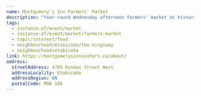 ```yaml
---
name: Montgomery's Inn Farmers' Market
description: "Year-round Wednesday afternoon farmers' market at historic Montgomery's Inn in Etobicoke."
tags:
  - instance-of/event/market
  - instance-of/event/market/farmers-market
  - topic/interest/food
  - neighbourhood/etobicoke/the-kingsway
  - neighbourhood/etobicoke
link: https://montgomerysinnovators.ca/about/
address:
  streetAddress: 4709 Dundas Street West
  addressLocality: Etobicoke
  addressRegion: ON
  postalCode: M9A 1A8
---
```

